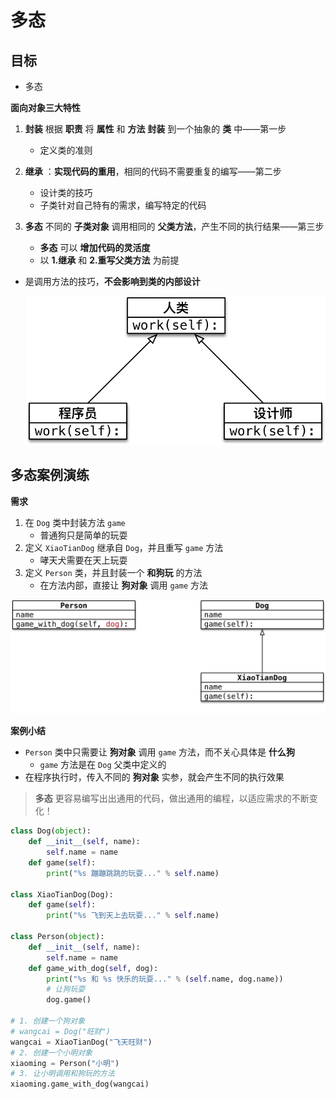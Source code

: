 # 多态

## 目标

* 多态

**面向对象三大特性**

1. **封装** 根据 **职责** 将 **属性** 和 **方法** **封装** 到一个抽象的 **类** 中——第一步
    
    * 定义类的准则 
2. **继承** ：**实现代码的重用**，相同的代码不需要重复的编写——第二步
    
    * 设计类的技巧 
    * 子类针对自己特有的需求，编写特定的代码
3. **多态** 不同的 **子类对象** 调用相同的 **父类方法**，产生不同的执行结果——第三步
    
    * **多态** 可以 **增加代码的灵活度**
    * 以  **1.继承**  和  **2.重写父类方法**  为前提
* 是调用方法的技巧，**不会影响到类的内部设计**
    
    ![016_多态示意图-w384](media/15012536156932/016_%E5%A4%9A%E6%80%81%E7%A4%BA%E6%84%8F%E5%9B%BE.png)

## 多态案例演练

**需求**

1. 在 `Dog` 类中封装方法 `game`
    * 普通狗只是简单的玩耍
2. 定义 `XiaoTianDog` 继承自 `Dog`，并且重写 `game` 方法
    * 哮天犬需要在天上玩耍
3. 定义 `Person` 类，并且封装一个 **和狗玩** 的方法
    * 在方法内部，直接让 **狗对象** 调用 `game` 方法

![016_多态-w701](media/15012536156932/016_%E5%A4%9A%E6%80%81.png)

**案例小结**

* `Person` 类中只需要让 **狗对象** 调用 `game` 方法，而不关心具体是 **什么狗**
    * `game` 方法是在 `Dog` 父类中定义的
* 在程序执行时，传入不同的 **狗对象** 实参，就会产生不同的执行效果

> **多态** 更容易编写出出通用的代码，做出通用的编程，以适应需求的不断变化！

```python
class Dog(object):
    def __init__(self, name):
        self.name = name
    def game(self):
        print("%s 蹦蹦跳跳的玩耍..." % self.name)

class XiaoTianDog(Dog):
    def game(self):
        print("%s 飞到天上去玩耍..." % self.name)

class Person(object):
    def __init__(self, name):
        self.name = name
    def game_with_dog(self, dog):
        print("%s 和 %s 快乐的玩耍..." % (self.name, dog.name))
        # 让狗玩耍
        dog.game()

# 1. 创建一个狗对象
# wangcai = Dog("旺财")
wangcai = XiaoTianDog("飞天旺财")
# 2. 创建一个小明对象
xiaoming = Person("小明")
# 3. 让小明调用和狗玩的方法
xiaoming.game_with_dog(wangcai)
        
```

